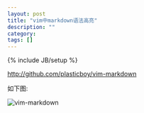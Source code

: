 ```yaml
---
layout: post
title: "vim中markdown语法高亮"
description: ""
category: 
tags: []
---
```

{% include JB/setup %}

<http://github.com/plasticboy/vim-markdown>  

如下图:  

![vim-markdown]({{site.common-img}}/vim-markdown.png)


